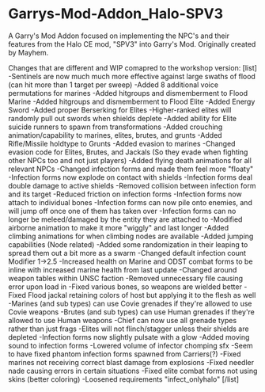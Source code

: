 # Garrys-Mod-Addon_Halo-SPV3
 A Garry's Mod Addon focused on implementing the NPC's and their features from the Halo CE mod, "SPV3" into Garry's Mod. Originally created by Mayhem.

Changes that are different and WIP comapred to the workshop version:
[list]
   -Sentinels are now much much more effective against large swaths of flood (can hit more than 1 target per sweep)
   -Added 8 additional voice permutations for marines
   -Added hitgroups and dismemberment to Flood Marine
   -Added hitgroups and dismemberment to Flood Elite
   -Added Energy Sword
   -Added proper Berserking for Elites
   -Higher-ranked elites will randomly pull out swords when shields deplete
   -Added ability for Elite suicide runners to spawn from transformations
   -Added crouching animation/capability to marines, elites, brutes, and grunts
   -Added Rifle/Missile holdtype to Grunts
   -Added evasion to marines
   -Changed evasion code for Elites, Brutes, and Jackals (So they evade when fighting other NPCs too and not just players)
   -Added flying death animations for all relevant NPCs
   -Changed infection forms and made them feel more "floaty"
      	-Infection forms now explode on contact with shields
      	-Infection forms deal double damage to active shields
      	-Removed collision between infection form and its target
      	-Reduced friction on infection forms
      	-Infection forms now attach to individual bones
      	-Infection forms can now pile onto enemies, and will jump off once one of them has taken over
      	-Infection forms can no longer be meleed/damaged by the entity they are attached to
      	-Modified airborne animation to make it more "wiggly" and last longer
      	-Added climbing animations for when climbing nodes are available
      	-Added jumping capabilities (Node related)
      	-Added some randomization in their leaping to spread them out a bit more as a swarm
   -Changed default infection count Modifier 1->2.5
   -Increased health on Marine and ODST combat forms to be inline with increased marine health from last update
   -Changed around weapon tables within UNSC faction
   -Removed unnecessary file causing error upon load in
   -Fixed various bones, so weapons are wielded better
   -Fixed Flood jackal retaining colors of host but applying it to the flesh as well
   -Marines (and sub types) can use Covie grenades if they're allowed to use Covie weapons
   -Brutes (and sub types) can use Human grenades if they're allowed to use Human weapons
   -Chief can now use all grenade types rather than just frags
   -Elites will not flinch/stagger unless their shields are depleted
   -Infection forms now slightly pulsate with a glow
   -Added moving sound to infection forms
   -Lowered volume of infector chomping sfx
   -Seem to have fixed phantom infection forms spawned from Carriers(?) 
   -Fixed marines not receiving correct blast damage from explosions
   -Fixed needler nade causing errors in certain situations
   -Fixed elite combat forms not using skins (better coloring)
   -Loosened requirements "infect_onlyhalo"
[/list]